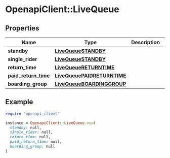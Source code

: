 # OpenapiClient::LiveQueue

## Properties

| Name | Type | Description | Notes |
| ---- | ---- | ----------- | ----- |
| **standby** | [**LiveQueueSTANDBY**](LiveQueueSTANDBY.md) |  | [optional] |
| **single_rider** | [**LiveQueueSTANDBY**](LiveQueueSTANDBY.md) |  | [optional] |
| **return_time** | [**LiveQueueRETURNTIME**](LiveQueueRETURNTIME.md) |  | [optional] |
| **paid_return_time** | [**LiveQueuePAIDRETURNTIME**](LiveQueuePAIDRETURNTIME.md) |  | [optional] |
| **boarding_group** | [**LiveQueueBOARDINGGROUP**](LiveQueueBOARDINGGROUP.md) |  | [optional] |

## Example

```ruby
require 'openapi_client'

instance = OpenapiClient::LiveQueue.new(
  standby: null,
  single_rider: null,
  return_time: null,
  paid_return_time: null,
  boarding_group: null
)
```

